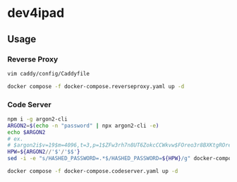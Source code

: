 # dev4ipad

## Usage

### Reverse Proxy

```bash
vim caddy/config/Caddyfile

docker compose -f docker-compose.reverseproxy.yaml up -d
```

### Code Server

```bash
npm i -g argon2-cli
ARGON2=$(echo -n "password" | npx argon2-cli -e)
echo $ARGON2
# ex.
# $argon2i$v=19$m=4096,t=3,p=1$ZFw3rh7n8UT6ZokcCCWkvw$FOreo3r8BXKtgROresDrfIWA3iUO+3RLmbyUqqlDSU8
HPW=${ARGON2//'$'/'$$'}
sed -i -e "s/HASHED_PASSWORD=.*$/HASHED_PASSWORD=${HPW}/g" docker-compose.codeserver.yaml

docker compose -f docker-compose.codeserver.yaml up -d
```

